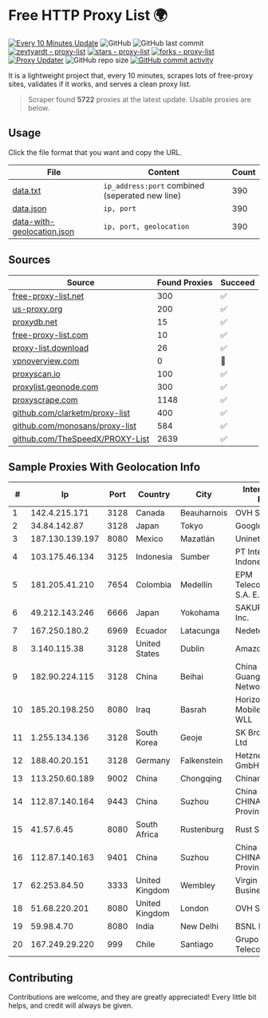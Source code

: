
# Free HTTP Proxy List 🌍

[![Every 10 Minutes Update](https://github.com/mertguvencli/http-proxy-list/actions/workflows/main.yml/badge.svg?branch=main)](https://github.com/mertguvencli/http-proxy-list/actions/workflows/main.yml)
![GitHub](https://img.shields.io/github/license/mertguvencli/http-proxy-list)
![GitHub last commit](https://img.shields.io/github/last-commit/mertguvencli/http-proxy-list)
[![zevtyardt - proxy-list](https://img.shields.io/static/v1?label=zevtyardt&message=proxy-list&color=blue&logo=github)](https://github.com/zevtyardt/proxy-list "Go to GitHub repo")
[![stars - proxy-list](https://img.shields.io/github/stars/zevtyardt/proxy-list?style=social)](https://github.com/zevtyardt/proxy-list)
[![forks - proxy-list](https://img.shields.io/github/forks/zevtyardt/proxy-list?style=social)](https://github.com/zevtyardt/proxy-list)
[![Proxy Updater](https://github.com/zevtyardt/proxy-list/workflows/Proxy%20Updater/badge.svg)](https://github.com/zevtyardt/proxy-list/actions?query=workflow:"Proxy+Updater")
![GitHub repo size](https://img.shields.io/github/repo-size/zevtyardt/proxy-list)
[![GitHub commit activity](https://img.shields.io/github/commit-activity/m/zevtyardt/proxy-list?logo=commits)](https://github.com/zevtyardt/proxy-list/commits/main)

It is a lightweight project that, every 10 minutes, scrapes lots of free-proxy sites, validates if it works, and serves a clean proxy list.

> Scraper found **5722** proxies at the latest update. Usable proxies are below.

## Usage

Click the file format that you want and copy the URL.

|File|Content|Count|
|----|-------|-----|
|[data.txt](https://raw.githubusercontent.com/mertguvencli/http-proxy-list/main/proxy-list/data.txt)|`ip_address:port` combined (seperated new line)|390|
|[data.json](https://raw.githubusercontent.com/mertguvencli/http-proxy-list/main/proxy-list/data.json)|`ip, port`|390|
|[data-with-geolocation.json](https://raw.githubusercontent.com/mertguvencli/http-proxy-list/main/proxy-list/data-with-geolocation.json)|`ip, port, geolocation`|390|

## Sources

|Source|Found Proxies|Succeed|
|------|-------------|-------|
|[free-proxy-list.net](https://free-proxy-list.net)|300|✅|
|[us-proxy.org](https://www.us-proxy.org)|200|✅|
|[proxydb.net](http://proxydb.net)|15|✅|
|[free-proxy-list.com](https://free-proxy-list.com/?page=&port=&type%5B%5D=http&type%5B%5D=https&up_time=0&search=Search)|10|✅|
|[proxy-list.download](https://www.proxy-list.download/HTTP)|26|✅|
|[vpnoverview.com](https://vpnoverview.com/privacy/anonymous-browsing/free-proxy-servers)|0|🚫|
|[proxyscan.io](https://www.proxyscan.io)|100|✅|
|[proxylist.geonode.com](https://proxylist.geonode.com/api/proxy-list?limit=300&page=1&sort_by=lastChecked&sort_type=desc&protocols=http,https)|300|✅|
|[proxyscrape.com](https://api.proxyscrape.com/v2/?request=displayproxies&protocol=http&timeout=10000&country=all&ssl=all&anonymity=all)|1148|✅|
|[github.com/clarketm/proxy-list](https://raw.githubusercontent.com/clarketm/proxy-list/master/proxy-list-raw.txt)|400|✅|
|[github.com/monosans/proxy-list](https://raw.githubusercontent.com/monosans/proxy-list/main/proxies/http.txt)|584|✅|
|[github.com/TheSpeedX/PROXY-List](https://raw.githubusercontent.com/TheSpeedX/PROXY-List/master/http.txt)|2639|✅|


## Sample Proxies With Geolocation Info

|#|Ip|Port|Country|City|Internet Service Provider|
|-|--|----|-------|----|-------------------------|
|1|142.4.215.171|3128|Canada|Beauharnois|OVH SAS|
|2|34.84.142.87|3128|Japan|Tokyo|Google LLC|
|3|187.130.139.197|8080|Mexico|Mazatlán|Uninet S.A. de C.V.|
|4|103.175.46.134|3125|Indonesia|Sumber|PT Internet Keluarga Indonesia|
|5|181.205.41.210|7654|Colombia|Medellín|EPM Telecomunicaciones S.A. E.S.P.|
|6|49.212.143.246|6666|Japan|Yokohama|SAKURA Internet Inc.|
|7|167.250.180.2|6969|Ecuador|Latacunga|Nedetel S.A|
|8|3.140.115.38|3128|United States|Dublin|Amazon.com, Inc.|
|9|182.90.224.115|3128|China|Beihai|China Unicom Guangxi Province Network|
|10|185.20.198.250|8080|Iraq|Basrah|Horizon Scope Mobile Telecom WLL|
|11|1.255.134.136|3128|South Korea|Geoje|SK Broadband Co Ltd|
|12|188.40.20.151|3128|Germany|Falkenstein|Hetzner Online GmbH|
|13|113.250.60.189|9002|China|Chongqing|Chinanet|
|14|112.87.140.164|9443|China|Suzhou|China Unicom CHINA169 Jiangsu Province Network|
|15|41.57.6.45|8080|South Africa|Rustenburg|Rust Scr|
|16|112.87.140.163|9401|China|Suzhou|China Unicom CHINA169 Jiangsu Province Network|
|17|62.253.84.50|3333|United Kingdom|Wembley|Virgin Media Business|
|18|51.68.220.201|8080|United Kingdom|London|OVH SAS|
|19|59.98.4.70|8080|India|New Delhi|BSNL Internet|
|20|167.249.29.220|999|Chile|Santiago|Grupo Metrowan Telecom SPA|



## Contributing

Contributions are welcome, and they are greatly appreciated! Every
little bit helps, and credit will always be given.

